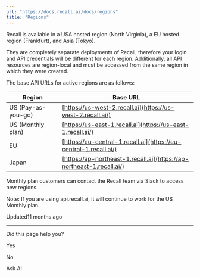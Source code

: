 ```yaml
---
url: "https://docs.recall.ai/docs/regions"
title: "Regions"
---
```


Recall is available in a USA hosted region (North Virginia), a EU hosted region (Frankfurt), and Asia (Tokyo).

They are completely separate deployments of Recall, therefore your login and API credentials will be different for each region. Additionally, all API resources are region-local and must be accessed from the same region in which they were created.

The base API URLs for active regions are as follows:

| Region | Base URL |
| --- | --- |
| US (Pay-as-you-go) | [https://us-west-2.recall.ai](https://us-west-2.recall.ai/) |
| US (Monthly plan) | [https://us-east-1.recall.ai](https://us-east-1.recall.ai/) |
| EU | [https://eu-central-1.recall.ai](https://eu-central-1.recall.ai/) |
| Japan | [https://ap-northeast-1.recall.ai](https://ap-northeast-1.recall.ai/) |

Monthly plan customers can contact the Recall team via Slack to access new regions.

Note: If you are using api.recall.ai, it will continue to work for the US Monthly plan.

Updated11 months ago

* * *

Did this page help you?

Yes

No

Ask AI